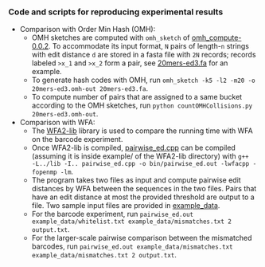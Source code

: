 ### Code and scripts for reproducing experimental results

- Comparison with Order Min Hash (OMH):
	- OMH sketches are computed with `omh_sketch` of [omh_compute-0.0.2](https://github.com/Kingsford-Group/omhismb2019/releases/tag/v0.0.2). To accommodate its input format, `N` pairs of length-`n` strings with edit distance `d` are stored in a fasta file with `2N` records; records labeled `>x_1` and `>x_2` form a pair, see [20mers-ed3.fa](../example_data/20mers-ed3.fa) for an example.
	- To generate hash codes with OMH, run `omh_sketch -k5 -l2 -m20 -o 20mers-ed3.omh-out 20mers-ed3.fa`.
	- To compute number of pairs that are assigned to a same bucket according to the OMH sketches, run `python countOMHCollisions.py 20mers-ed3.omh-out`.
- Comparison with WFA:
	- The [WFA2-lib](https://github.com/smarco/WFA2-lib) library is used to compare the running time with WFA on the barcode experiment.
	- Once WFA2-lib is compiled, [pairwise_ed.cpp](../pairwise_ed.cpp) can be compiled (assuming it is inside example/ of the WFA2-lib directory) with `g++  -L../lib -I.. pairwise_ed.cpp -o bin/pairwise_ed.out -lwfacpp -fopenmp -lm`.
	- The program takes two files as input and compute pairwise edit distances by WFA between the sequences in the two files. Pairs that have an edit distance at most the provided threshold are output to a file. Two sample input files are provided in [example_data](../example_data).
	- For the barcode experiment, run `pairwise_ed.out example_data/whitelist.txt example_data/mismatches.txt 2 output.txt`.
	- For the larger-scale pairwise comparison between the mismatched barcodes, run `pairwise_ed.out example_data/mismatches.txt example_data/mismatches.txt 2 output.txt`.
